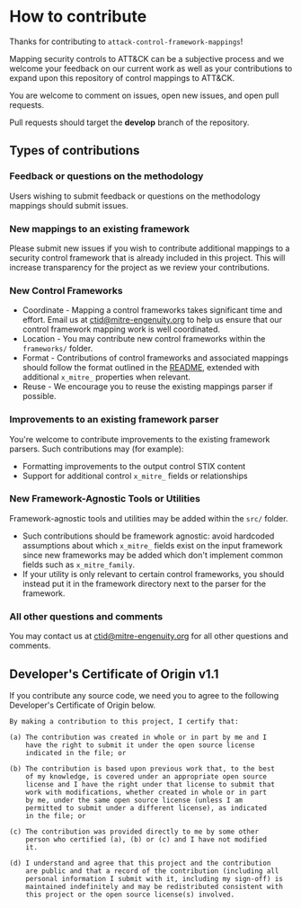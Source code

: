# How to contribute

Thanks for contributing to `attack-control-framework-mappings`!

Mapping security controls to ATT&CK can be a subjective process and we welcome your feedback on our current work as well as your contributions to expand upon this repository of control mappings to ATT&CK. 

You are welcome to comment on issues, open new issues, and open pull requests.

Pull requests should target the **develop** branch of the repository.

## Types of contributions

### Feedback or questions on the methodology

Users wishing to submit feedback or questions on the methodology mappings should submit issues. 

### New mappings to an existing framework

Please submit new issues if you wish to contribute additional mappings to a security control framework that is already included in this project. This will increase transparency for the project as we review your contributions. 

### New Control Frameworks

- Coordinate - Mapping a control frameworks takes significant time and effort. Email us at ctid@mitre-engenuity.org to help us ensure that our control framework mapping work is well coordinated. 
- Location - You may contribute new control frameworks within the `frameworks/` folder. 
- Format - Contributions of control frameworks and associated mappings should follow the format outlined in the [README](README.md#output-data), extended with additional `x_mitre_` properties when relevant. 
- Reuse - We encourage you to reuse the existing mappings parser if possible.

### Improvements to an existing framework parser

You're welcome to contribute improvements to the existing framework parsers. Such contributions may  (for example):
- Formatting improvements to the output control STIX content
- Support for additional control `x_mitre_` fields or relationships

### New Framework-Agnostic Tools or Utilities

Framework-agnostic tools and utilities may be added within the `src/` folder. 
- Such contributions should be framework agnostic: avoid hardcoded assumptions about which `x_mitre_` fields exist on the input framework since new frameworks may be added which don't implement common fields such as `x_mitre_family`.
- If your utility is only relevant to certain control frameworks, you should instead put it in the framework directory next to the parser for the framework.

### All other questions and comments

You may contact us at ctid@mitre-engenuity.org for all other questions and comments. 

## Developer's Certificate of Origin v1.1
If you contribute any source code, we need you to agree to the following Developer's Certificate of Origin below.

```
By making a contribution to this project, I certify that:

(a) The contribution was created in whole or in part by me and I
    have the right to submit it under the open source license
    indicated in the file; or

(b) The contribution is based upon previous work that, to the best
    of my knowledge, is covered under an appropriate open source
    license and I have the right under that license to submit that
    work with modifications, whether created in whole or in part
    by me, under the same open source license (unless I am
    permitted to submit under a different license), as indicated
    in the file; or

(c) The contribution was provided directly to me by some other
    person who certified (a), (b) or (c) and I have not modified
    it.

(d) I understand and agree that this project and the contribution
    are public and that a record of the contribution (including all
    personal information I submit with it, including my sign-off) is
    maintained indefinitely and may be redistributed consistent with
    this project or the open source license(s) involved.
```
